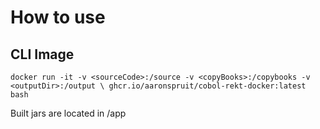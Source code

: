 # How to use

## CLI Image

`docker run -it -v <sourceCode>:/source -v <copyBooks>:/copybooks -v <outputDir>:/output \
  ghcr.io/aaronspruit/cobol-rekt-docker:latest bash`

Built jars are located in /app
